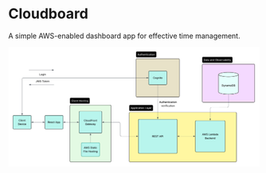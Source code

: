 # Cloudboard

A simple AWS-enabled dashboard app for effective time management.

![image info](assets/Flowchart.png)

